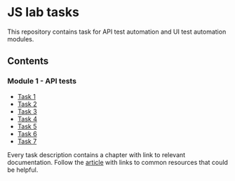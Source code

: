 # JS lab tasks

This repository contains task for API test automation and UI test automation modules.

## Contents

### Module 1 - API tests

* [Task 1](https://github.com/dkanunik/js-lab-tasks/blob/main/API/module1/task1.md)
* [Task 2](https://github.com/dkanunik/js-lab-tasks/blob/main/API/module1/task2.md)
* [Task 3](https://github.com/dkanunik/js-lab-tasks/blob/main/API/module1/task3.md)
* [Task 4](https://github.com/dkanunik/js-lab-tasks/blob/main/API/module1/task4.md)
* [Task 5](https://github.com/dkanunik/js-lab-tasks/blob/main/API/module1/task5.md)
* [Task 6](https://github.com/dkanunik/js-lab-tasks/blob/main/API/module1/task6.md)
* [Task 7](https://github.com/dkanunik/js-lab-tasks/blob/main/API/module1/task7.md)

Every task description contains a chapter with link to relevant documentation.
Follow the [article](https://github.com/dkanunik/js-lab-tasks/blob/main/Doc/index.md) with links to common resources that could be helpful.
